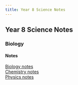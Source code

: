 ```yaml
---
title: Year 8 Science Notes
---
```


<body>
  <h2>Year 8 Science Notes</h2>
  <h3>Biology</h3>
  <h4>Notes</h4>
  <p><a href="https://shanmeis-notes.toomwn.xyz/notes/year-8/science/bio.html">Biology notes</a><br><a href="https://shanmeis-notes.toomwn.xyz/notes/year-8/science/chem.html">Chemistry notes</a><br><a href="https://shanmeis-notes.toomwn.xyz/notes/year-8/science/phys.html">Physics notes</a></p>
</body>
